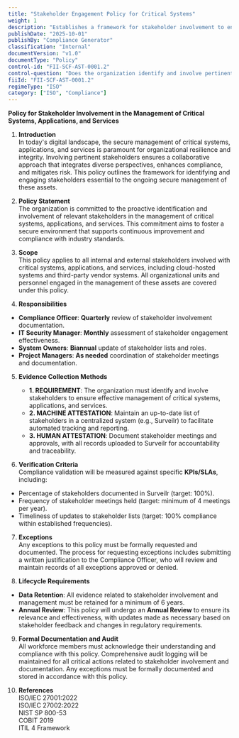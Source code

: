 ```yaml
---
title: "Stakeholder Engagement Policy for Critical Systems"
weight: 1
description: "Establishes a framework for stakeholder involvement to enhance the secure management of critical systems, applications, and services within the organization."
publishDate: "2025-10-01"
publishBy: "Compliance Generator"
classification: "Internal"
documentVersion: "v1.0"
documentType: "Policy"
control-id: "FII-SCF-AST-0001.2"
control-question: "Does the organization identify and involve pertinent stakeholders of critical systems, applications and services to support the ongoing secure management of those assets?"
fiiId: "FII-SCF-AST-0001.2"
regimeType: "ISO"
category: ["ISO", "Compliance"]
---
```


**Policy for Stakeholder Involvement in the Management of Critical Systems, Applications, and Services**

1. **Introduction**  
In today's digital landscape, the secure management of critical systems, applications, and services is paramount for organizational resilience and integrity. Involving pertinent stakeholders ensures a collaborative approach that integrates diverse perspectives, enhances compliance, and mitigates risk. This policy outlines the framework for identifying and engaging stakeholders essential to the ongoing secure management of these assets.

2. **Policy Statement**  
The organization is committed to the proactive identification and involvement of relevant stakeholders in the management of critical systems, applications, and services. This commitment aims to foster a secure environment that supports continuous improvement and compliance with industry standards.

3. **Scope**  
This policy applies to all internal and external stakeholders involved with critical systems, applications, and services, including cloud-hosted systems and third-party vendor systems. All organizational units and personnel engaged in the management of these assets are covered under this policy.

4. **Responsibilities**  
- **Compliance Officer**: **Quarterly** review of stakeholder involvement documentation.  
- **IT Security Manager**: **Monthly** assessment of stakeholder engagement effectiveness.  
- **System Owners**: **Biannual** update of stakeholder lists and roles.  
- **Project Managers**: **As needed** coordination of stakeholder meetings and documentation.

5. **Evidence Collection Methods**  
   - **1. REQUIREMENT**: The organization must identify and involve stakeholders to ensure effective management of critical systems, applications, and services.  
   - **2. MACHINE ATTESTATION**: Maintain an up-to-date list of stakeholders in a centralized system (e.g., Surveilr) to facilitate automated tracking and reporting.  
   - **3. HUMAN ATTESTATION**: Document stakeholder meetings and approvals, with all records uploaded to Surveilr for accountability and traceability.

6. **Verification Criteria**  
Compliance validation will be measured against specific **KPIs/SLAs**, including:  
- Percentage of stakeholders documented in Surveilr (target: 100%).  
- Frequency of stakeholder meetings held (target: minimum of 4 meetings per year).  
- Timeliness of updates to stakeholder lists (target: 100% compliance within established frequencies).

7. **Exceptions**  
Any exceptions to this policy must be formally requested and documented. The process for requesting exceptions includes submitting a written justification to the Compliance Officer, who will review and maintain records of all exceptions approved or denied.

8. **Lifecycle Requirements**  
- **Data Retention**: All evidence related to stakeholder involvement and management must be retained for a minimum of 6 years.  
- **Annual Review**: This policy will undergo an **Annual Review** to ensure its relevance and effectiveness, with updates made as necessary based on stakeholder feedback and changes in regulatory requirements.

9. **Formal Documentation and Audit**  
All workforce members must acknowledge their understanding and compliance with this policy. Comprehensive audit logging will be maintained for all critical actions related to stakeholder involvement and documentation. Any exceptions must be formally documented and stored in accordance with this policy.

10. **References**  
ISO/IEC 27001:2022  
ISO/IEC 27002:2022  
NIST SP 800-53  
COBIT 2019  
ITIL 4 Framework